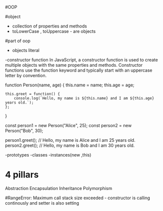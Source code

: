 #OOP

#object

- collection of properties and methods
- toLowerCase , toUppercase - are objects

#part of oop

- objects literal

-constructor function
In JavaScript, a constructor function is used to create multiple objects with the same properties and methods. Constructor functions use the function keyword and typically start with an uppercase letter by convention.

function Person(name, age) {
this.name = name;
this.age = age;

    this.greet = function() {
        console.log(`Hello, my name is ${this.name} and I am ${this.age} years old.`);
    };

}

const person1 = new Person("Alice", 25);
const person2 = new Person("Bob", 30);

person1.greet(); // Hello, my name is Alice and I am 25 years old.
person2.greet(); // Hello, my name is Bob and I am 30 years old.

-prototypes
-classes
-instances(new ,this)

# 4 pillars

Abstraction
Encapsulation
Inheritance
Polymorphism


#RangeError: Maximum call stack size exceeded - constructor is calling continously and setter is also setting 